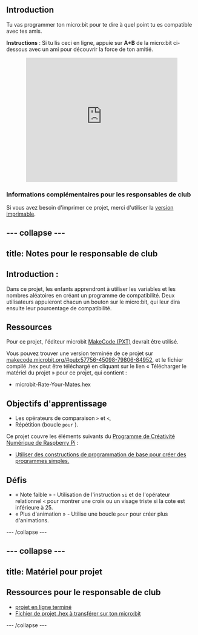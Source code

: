 ## Introduction

Tu vas programmer ton micro:bit pour te dire à quel point tu es compatible avec tes amis.

**Instructions** : Si tu lis ceci en ligne, appuie sur **A+B** de la micro:bit ci-dessous avec un ami pour découvrir la force de ton amitié.

<div class="trinket" style="width:400px;margin: 0 auto;">
<div style="position:relative;height:0;padding-bottom:81.97%;overflow:hidden;"><iframe style="position:absolute;top:0;left:0;width:100%;height:100%;" src="https://makecode.microbit.org/---run?id=_iLDhcVa0K2Fd" allowfullscreen="allowfullscreen" sandbox="allow-popups allow-scripts allow-same-origin" frameborder="0"></iframe></div>
</div>

### Informations complémentaires pour les responsables de club

Si vous avez besoin d'imprimer ce projet, merci d'utiliser la [version imprimable](https://projects.raspberrypi.org/en/projects/rate-your-mates/print).

## \--- collapse \---

## title: Notes pour le responsable de club

## Introduction :

Dans ce projet, les enfants apprendront à utiliser les variables et les nombres aléatoires en créant un programme de compatibilité. Deux utilisateurs appuieront chacun un bouton sur le micro:bit, qui leur dira ensuite leur pourcentage de compatibilité.

## Ressources

Pour ce projet, l'éditeur microbit [MakeCode (PXT)](http://jumpto.cc/mb-new) devrait être utilisé.

Vous pouvez trouver une version terminée de ce projet sur [makecode.microbit.org/#pub:57756-45098-79806-84952](https://makecode.microbit.org/#pub:57756-45098-79806-84952), et le fichier compilé .hex peut être téléchargé en cliquant sur le lien « Télécharger le matériel du projet » pour ce projet, qui contient :

* microbit-Rate-Your-Mates.hex

## Objectifs d'apprentissage

* Les opérateurs de comparaison `>` et `<`,
* Répétition (boucle `pour` ).

Ce projet couvre les éléments suivants du [Programme de Créativité Numérique de Raspberry Pi](http://rpf.io/curriculum) :

* [Utiliser des constructions de programmation de base pour créer des programmes simples.](https://www.raspberrypi.org/curriculum/programming/creator)

## Défis

* « Note faible » - Utilisation de l'instruction `si` et de l'opérateur relationnel `<` pour montrer une croix ou un visage triste si la cote est inférieure à 25.
* « Plus d'animation » - Utilise une boucle `pour` pour créer plus d'animations.

\--- /collapse \---

## \--- collapse \---

## title: Matériel pour projet

## Ressources pour le responsable de club

* [projet en ligne terminé](https://makecode.microbit.org/#pub:57756-45098-79806-84952)
* [Fichier de projet .hex à transférer sur ton micro:bit](resources/microbit-Rate-Your-Mates.hex)

\--- /collapse \---
